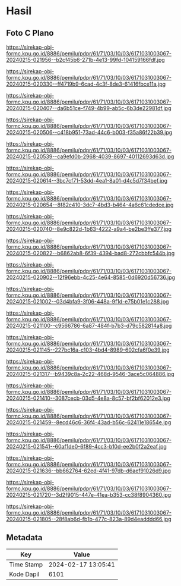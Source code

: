 # Hasil

## Foto C Plano

https://sirekap-obj-formc.kpu.go.id/8886/pemilu/pdpr/61/71/03/10/03/6171031003067-20240215-021956--b2cf45b6-271b-4e13-99fd-104159166fdf.jpg

https://sirekap-obj-formc.kpu.go.id/8886/pemilu/pdpr/61/71/03/10/03/6171031003067-20240215-020330--ff4719b9-6cad-4c3f-8de3-61416fbce11a.jpg

https://sirekap-obj-formc.kpu.go.id/8886/pemilu/pdpr/61/71/03/10/03/6171031003067-20240215-020407--da6b51ce-f749-4b99-ab5c-6b3de22981df.jpg

https://sirekap-obj-formc.kpu.go.id/8886/pemilu/pdpr/61/71/03/10/03/6171031003067-20240215-020506--c418b951-73ad-44c6-b003-f35a86f22b39.jpg

https://sirekap-obj-formc.kpu.go.id/8886/pemilu/pdpr/61/71/03/10/03/6171031003067-20240215-020539--ca9efd0b-2968-4039-8697-40112693d63d.jpg

https://sirekap-obj-formc.kpu.go.id/8886/pemilu/pdpr/61/71/03/10/03/6171031003067-20240215-020614--3bc7cf71-53dd-4ea1-8a01-d4c5d7f34bef.jpg

https://sirekap-obj-formc.kpu.go.id/8886/pemilu/pdpr/61/71/03/10/03/6171031003067-20240215-020654--8f82c410-3dc7-4bd3-b464-4a6c61cdedce.jpg

https://sirekap-obj-formc.kpu.go.id/8886/pemilu/pdpr/61/71/03/10/03/6171031003067-20240215-020740--8e9c822d-1b63-4222-a9a4-be2be3ffe377.jpg

https://sirekap-obj-formc.kpu.go.id/8886/pemilu/pdpr/61/71/03/10/03/6171031003067-20240215-020822--b6862ab8-6f39-4394-bad8-272cbbfc544b.jpg

https://sirekap-obj-formc.kpu.go.id/8886/pemilu/pdpr/61/71/03/10/03/6171031003067-20240215-020902--12f96ebb-4c25-4e64-8585-0d6920d56736.jpg

https://sirekap-obj-formc.kpu.go.id/8886/pemilu/pdpr/61/71/03/10/03/6171031003067-20240215-021002--03d4bfa9-3f06-448a-9f1d-e75b01e1c288.jpg

https://sirekap-obj-formc.kpu.go.id/8886/pemilu/pdpr/61/71/03/10/03/6171031003067-20240215-021100--c9566786-6a87-484f-b7b3-d79c582814a8.jpg

https://sirekap-obj-formc.kpu.go.id/8886/pemilu/pdpr/61/71/03/10/03/6171031003067-20240215-021145--227bc16a-c103-4bd4-8989-602cfa6f0e39.jpg

https://sirekap-obj-formc.kpu.go.id/8886/pemilu/pdpr/61/71/03/10/03/6171031003067-20240215-021317--b9439c8a-2c22-468d-9546-3ace5c064886.jpg

https://sirekap-obj-formc.kpu.go.id/8886/pemilu/pdpr/61/71/03/10/03/6171031003067-20240215-021410--3087cecb-03d5-4e8a-8c57-bf2bf62012e3.jpg

https://sirekap-obj-formc.kpu.go.id/8886/pemilu/pdpr/61/71/03/10/03/6171031003067-20240215-021459--8ecd46c6-36f4-43ad-b56c-62411e18654e.jpg

https://sirekap-obj-formc.kpu.go.id/8886/pemilu/pdpr/61/71/03/10/03/6171031003067-20240215-021541--60af1de0-6f89-4cc3-b10d-ee2b0f2a2eaf.jpg

https://sirekap-obj-formc.kpu.go.id/8886/pemilu/pdpr/61/71/03/10/03/6171031003067-20240215-021636--bb662764-62ed-4f41-97db-d6aef91026d9.jpg

https://sirekap-obj-formc.kpu.go.id/8886/pemilu/pdpr/61/71/03/10/03/6171031003067-20240215-021720--3d2f9015-447e-41ea-b353-cc38f8904360.jpg

https://sirekap-obj-formc.kpu.go.id/8886/pemilu/pdpr/61/71/03/10/03/6171031003067-20240215-021805--28f8ab6d-fb1b-477c-823a-89d4eadddd66.jpg


## Metadata

| Key        | Value               |
| ---------- | ------------------- |
| Time Stamp | 2024-02-17 13:05:41 |
| Kode Dapil | 6101                |



